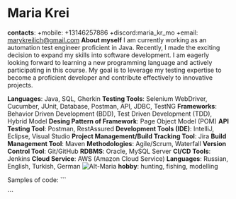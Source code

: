 # **Maria Krei**
__contacts__:
    +mobile: +13146257886
    +discord:maria_kr_mo
    +email: marykreilich@gmail.com
 __About myself__
I am currently working as an automation test engineer proficient in Java. Recently, I made the exciting decision to expand my skills into software development. I am eagerly looking forward to learning a new programming language and actively participating in this course. My goal is to leverage my testing expertise to become a proficient developer and contribute effectively to innovative projects.</p>

__Languages__: Java, SQL, Gherkin
__Testing Tools__: Selenium WebDriver, Cucumber, JUnit, Database, Postman, API, JDBC, TestNG
__Frameworks__: Behavior Driven Development (BDD), Test Driven Development (TDD), Hybrid Model
__Desing Pattern of Framework__: Page Object Model (POM)
__API Testing Tool__: Postman, RestAssured
__Development Tools (IDE)__: IntelliJ, Eclipse, Visual Studio
__Project Management/Build Tracking Tool__: Jira
__Build Management Tool__: Maven
__Methodologies__: Agile/Scrum, Waterfall
__Version Control Tool__: Git/GitHub
__RDBMS__: Oracle, MySQL Server
__CI/CD Tools__: Jenkins
__Cloud Service__: AWS (Amazon Cloud Service)
__Languages__: Russian, English, Turkish, German
![Alt-Maria]("C:\Users\maria\Downloads\aeeaa183-6261-415f-8115-f7f7423c6ee6.jpeg")
__hobby__: hunting, fishing, modelling

<p>Samples of code:
```<script> 
    alert ("Hello word and hello Maria");
</script></p>```
